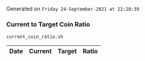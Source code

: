 Generated on `Friday 24-September-2021 at 22:28:39`

### Current to Target Coin Ratio
`current_coin_ratio.sh`

Date|Current|Target|Ratio
---|---|---|---
